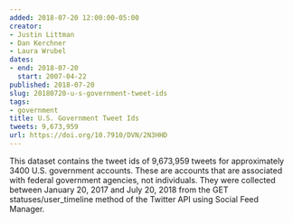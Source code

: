 ```yaml
---
added: 2018-07-20 12:00:00-05:00
creator:
- Justin Littman
- Dan Kerchner
- Laura Wrubel
dates:
- end: 2018-07-20
  start: 2007-04-22
published: 2018-07-20
slug: 20180720-u-s-government-tweet-ids
tags:
- government
title: U.S. Government Tweet Ids
tweets: 9,673,959
url: https://doi.org/10.7910/DVN/2N3HHD
---
```


This dataset contains the tweet ids of 9,673,959 tweets for approximately 3400 U.S. government accounts. These are accounts that are associated with federal government agencies, not individuals. They were collected between January 20, 2017 and July 20, 2018 from the GET statuses/user_timeline method of the Twitter API using Social Feed Manager.
